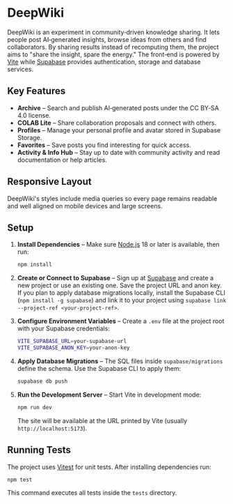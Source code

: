 # DeepWiki

DeepWiki is an experiment in community‑driven knowledge sharing. It lets people post AI‑generated insights, browse ideas from others and find collaborators. By sharing results instead of recomputing them, the project aims to "share the insight, spare the energy." The front‑end is powered by [Vite](https://vitejs.dev/) while [Supabase](https://supabase.com/) provides authentication, storage and database services.

## Key Features

- **Archive** – Search and publish AI‑generated posts under the CC BY‑SA 4.0 license.
- **COLAB Lite** – Share collaboration proposals and connect with others.
- **Profiles** – Manage your personal profile and avatar stored in Supabase Storage.
- **Favorites** – Save posts you find interesting for quick access.
- **Activity & Info Hub** – Stay up to date with community activity and read documentation or help articles.

## Responsive Layout

DeepWiki's styles include media queries so every page remains readable and well aligned on mobile devices and large screens.

## Setup

1. **Install Dependencies** – Make sure [Node.js](https://nodejs.org/) 18 or later is available, then run:

   ```bash
   npm install
   ```

2. **Create or Connect to Supabase** – Sign up at [Supabase](https://supabase.com/) and create a new project or use an existing one. Save the project URL and anon key. If you plan to apply database migrations locally, install the Supabase CLI (`npm install -g supabase`) and link it to your project using `supabase link --project-ref <your-project-ref>`.

3. **Configure Environment Variables** – Create a `.env` file at the project root with your Supabase credentials:

   ```bash
   VITE_SUPABASE_URL=your-supabase-url
   VITE_SUPABASE_ANON_KEY=your-anon-key
   ```

4. **Apply Database Migrations** – The SQL files inside `supabase/migrations` define the schema. Use the Supabase CLI to apply them:

   ```bash
   supabase db push
   ```

5. **Run the Development Server** – Start Vite in development mode:

   ```bash
   npm run dev
   ```

   The site will be available at the URL printed by Vite (usually `http://localhost:5173`).


## Running Tests

The project uses [Vitest](https://vitest.dev/) for unit tests. After installing dependencies run:

```bash
npm test
```

This command executes all tests inside the `tests` directory.

